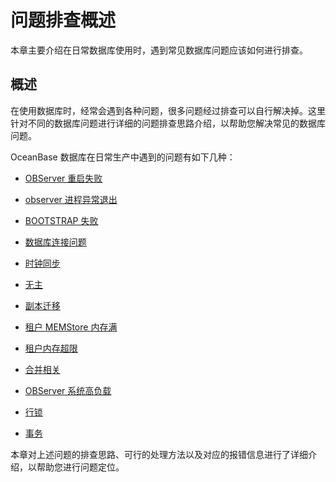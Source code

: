 # 问题排查概述

本章主要介绍在日常数据库使用时，遇到常见数据库问题应该如何进行排查。

## 概述

在使用数据库时，经常会遇到各种问题，很多问题经过排查可以自行解决掉。这里针对不同的数据库问题进行详细的问题排查思路介绍，以帮助您解决常见的数据库问题。

OceanBase 数据库在日常生产中遇到的问题有如下几种：

* [OBServer 重启失败](2.troubleshooting-observer-restart-failures.md)

* [observer 进程异常退出](3.the-observer-process-exits-abnormally.md)

* [BOOTSTRAP 失败](4.troubleshooting-bootstarp-failures.md)

* [数据库连接问题](5.troubleshoot-database-connection-issues.md)

* [时钟同步](6.troubleshooting-clock-synchronization.md)

* [无主](7.unowned-troubleshooting.md)

* [副本迁移](8.troubleshoot-replica-migration.md)

* [租户 MEMStore 内存满](9.tenant-MEMStore-memory-full-troubleshooting.md)

* [租户内存超限](10.tenant-memory-overrun.md)

* [合并相关](14.merge-troubleshooting.md)

* [OBServer 系统高负载](11.observer-system-high-load-processing.md)

* [行锁](12.troubleshooting-row-lock-issues.md)

* [事务](13.transaction-troubleshooting.md)

本章对上述问题的排查思路、可行的处理方法以及对应的报错信息进行了详细介绍，以帮助您进行问题定位。
